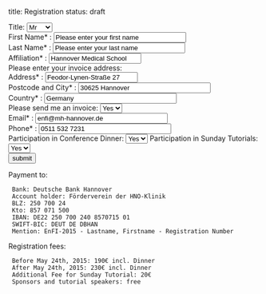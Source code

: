 title: Registration
status: draft


<form id="kontaktformular" name="kontaktformular" action="">
<tr>
 <td align="right" valign="top">Title:</td>
 <td>
 <select name="Grossstadt" class="Auswahl" size="1">
 <option value="Mr">Mr</option>
 <option value="Mrs">Mrs</option>
 <option value="Dr.">Dr.</option>
 <option value="Prof.">Prof.</option>
 </select>
 </td>
</tr>
<div>
 <td align="right" <label for="Vorname">First Name* :</label>
 <input type="text" size="30" maxlength="40" value="Please enter your first name" id="absender" name="absender"
</div>

<div>
 <label for="Nachname">Last Name* :</label>
 <input type="text" size="30" maxlength="40" value="Please enter your last name" id="absender" name="absender" />
</div>
<div>
 <label for="Affiliation">Affiliation* :</label>
 <input type="text" value="Hannover Medical School" id="absender" name="absender" />
</div>
Please enter your invoice address:
<div>
 <label for="Adresse">Address* :</label>
 <input type="text" value="Feodor-Lynen-Straße 27" id="absender" name="absender" />
</div>
<div>
 <label for="Stadt">Postcode and City* :</label>
 <input type="text" size="30" maxlength="40" value="30625 Hannover" id="absender" name="absender" />
</div>
<div>
 <label for="Land">Country* :</label>
 <input type="text" size="30" maxlength="40" value="Germany" id="absender" name="absender" />
</div>

</div>
<tr>
 <td align="right" valign="top"> Please send me an invoice:</td>
 <td>
 <select name="Invoice" class="Auswahl" size="1">
 <option value="Ja">Yes</option>
 <option value="Nein">No</option>
 </select>
 </td>
</tr>
</div>

<div>
 <label for="Mailadresse">Email* :</label>
 <input type="text" size="30" maxlength="40" value="enfi@mh-hannover.de" id="absender" name="absender" />
</div>
<div>
 <label for="Telefon">Phone* :</label>
 <input type="text" size="30" maxlength="40" value="0511 532 7231" id="absender" name="absender" />
</div>

</div>
<tr>
 <td align="right" valign="top"> Participation in Conference Dinner:</td>
 <td>
 <select name="Conference Dinner" class="Auswahl" size="1">
 <option value="Ja">Yes</option>
 <option value="Nein">No</option>
 </select>
 </td>
</tr>
</div>

</div>
<tr>
 <td align="right" valign="top"> Participation in Sunday Tutorials:</td>
 <td>
 <select name="Sunday Tutorial" class="Auswahl" size="1">
 <option value="Ja">Yes</option>
 <option value="Nein">No</option>
 </select>
 </td>
</tr>
</div>

<div>
 <input type="submit" value="submit" />
</div>
</form>




Payment to:

```
 Bank: Deutsche Bank Hannover
 Account holder: Förderverein der HNO-Klinik
 BLZ: 250 700 24
 Kto: 857 071 500
 IBAN: DE22 250 700 240 8570715 01
 SWIFT-BIC: DEUT DE DBHAN
 Mention: EnFI-2015 - Lastname, Firstname - Registration Number

```

Registration fees:

```
 Before May 24th, 2015: 190€ incl. Dinner   
 After May 24th, 2015: 230€ incl. Dinner   
 Additional Fee for Sunday Tutorial: 20€   
 Sponsors and tutorial speakers: free  

```